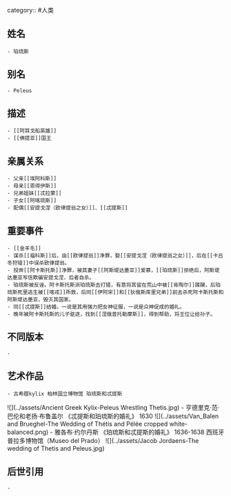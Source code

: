 category:: #人类
## 姓名
	- 珀琉斯
## 别名
	- Peleus
## 描述
	- [[阿耳戈船英雄]]
	- [[佛提亚]]国王
## 亲属关系
	- 父亲[[埃阿科斯]]
	- 母亲[[恩得伊斯]]
	- 兄弟姐妹[[忒拉蒙]]
	- 子女[[阿喀琉斯]]
	- 配偶[[安提戈涅（欧律提翁之女）]]、[[忒提斯]]
## 重要事件
	- [[金羊毛]]
	- 谋杀[[福科斯]]后，由[[欧律提翁]]净罪，娶[[安提戈涅（欧律提翁之女）]]，后在[[卡吕冬狩猎]]中误杀欧律提翁。
	- 投奔[[阿卡斯托斯]]净罪，被其妻子[[阿斯堤达墨亚]]爱慕，[[珀琉斯]]拒绝后，阿斯堤达墨亚写信欺骗安提戈涅，后者自杀。
	- 珀琉斯被反诬。阿卡斯托斯派珀琉斯去打猎，有意将其留在荒山中被[[肯陶尔]]蹂躏，后珀琉斯死里逃生被[[喀戎]]所救，后同[[伊阿宋]]和[[狄俄斯库里兄弟]]前去杀死阿卡斯托斯和阿斯堤达墨亚，毁灭其国家。
	- 同[[忒提斯]]结婚，一说是其用强力把女神征服，一说是众神促成的婚礼。
	- 晚年被阿卡斯托斯的儿子驱逐，找到[[涅俄普托勒摩斯]]，得到帮助，将王位让给孙子。
## 不同版本
	-
## 艺术作品
	- 古希腊kylix 柏林国立博物馆 珀琉斯和忒提斯
 ![](../assets/Ancient Greek Kylix-Peleus Wrestling Thetis.jpg)
	- 亨德里克·范·巴伦和老扬·布鲁盖尔 《忒提斯和珀琉斯的婚礼》 1630
 ![](../assets/Van_Balen and Brueghel-The Wedding of Thétis and Pélée cropped white-balanced.png)
	- 雅各布·约尔丹斯 《珀琉斯和忒提斯的婚礼》 1636-1638 西班牙普拉多博物馆（Museo del Prado）
 ![](../assets/Jacob Jordaens-The wedding of Thetis and Peleus.jpg)
## 后世引用
	-

